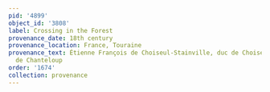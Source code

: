 ```yaml
---
pid: '4899'
object_id: '3808'
label: Crossing in the Forest
provenance_date: 18th century
provenance_location: France, Touraine
provenance_text: Étienne François de Choiseul-Stainville, duc de Choiseul, chateau
  de Chanteloup
order: '1674'
collection: provenance
---
```

